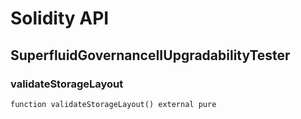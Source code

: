 # Solidity API

## SuperfluidGovernanceIIUpgradabilityTester

### validateStorageLayout

```solidity
function validateStorageLayout() external pure
```

